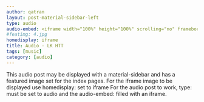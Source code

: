 ```yaml
---
author: qatran
layout: post-material-sidebar-left
type: audio
audio-embed: <iframe width="100%" height="100%" scrolling="no" frameborder="no" allow="autoplay" src="https://w.soundcloud.com/player/?url=https%3A//api.soundcloud.com/tracks/333864920&color=%23ff5500&auto_play=false&hide_related=false&show_comments=true&show_user=true&show_reposts=false&show_teaser=true&visual=true"></iframe>
#featimg: 4.jpg
homedisplay: iframe
title: Audio - LK HTT
tags: [music]
category: [audio]
---
```

This audio post may be displayed with a material-sidebar and has a featured image set for the index pages.
For the iframe image to be displayed use homedisplay: set to iframe
For the audio post to work, type: must be set to audio and the audio-embed: filled with an iframe.
